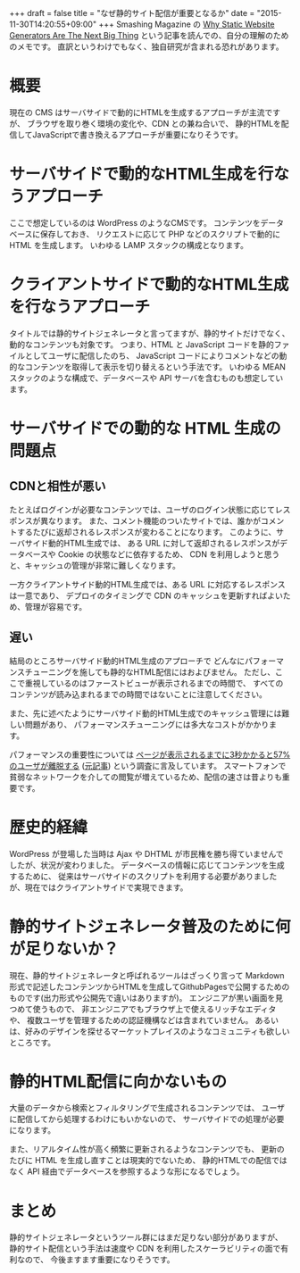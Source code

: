 +++
draft = false
title = "なぜ静的サイト配信が重要となるか"
date = "2015-11-30T14:20:55+09:00"
+++
Smashing Magazine の
[Why Static Website Generators Are The Next Big Thing](http://www.smashingmagazine.com/2015/11/modern-static-website-generators-next-big-thing/)
という記事を読んでの、自分の理解のためのメモです。
直訳というわけでもなく、独自研究が含まれる恐れがあります。
<!--more-->

# 概要

現在の CMS はサーバサイドで動的にHTMLを生成するアプローチが主流ですが、
ブラウザを取り巻く環境の変化や、CDN との兼ね合いで、
静的HTMLを配信してJavaScriptで書き換えるアプローチが重要になりそうです。

# サーバサイドで動的なHTML生成を行なうアプローチ

ここで想定しているのは WordPress のようなCMSです。
コンテンツをデータベースに保存しておき、
リクエストに応じて PHP などのスクリプトで動的に HTML を生成します。
いわゆる LAMP スタックの構成となります。

# クライアントサイドで動的なHTML生成を行なうアプローチ

タイトルでは静的サイトジェネレータと言ってますが、静的サイトだけでなく、動的なコンテンツも対象です。
つまり、HTML と JavaScript コードを静的ファイルとしてユーザに配信したのち、
JavaScript コードによりコメントなどの動的なコンテンツを取得して表示を切り替えるという手法です。
いわゆる MEAN スタックのような構成で、データベースや API サーバを含むものも想定しています。

# サーバサイドでの動的な HTML 生成の問題点

## CDNと相性が悪い

たとえばログインが必要なコンテンツでは、ユーザのログイン状態に応じてレスポンスが異なります。
また、コメント機能のついたサイトでは、誰かがコメントするたびに返却されるレスポンスが変わることになります。
このように、サーバサイド動的HTML生成では、
ある URL に対して返却されるレスポンスがデータベースや Cookie の状態などに依存するため、
CDN を利用しようと思うと、キャッシュの管理が非常に難しくなります。

一方クライアントサイド動的HTML生成では、ある URL に対応するレスポンスは一意であり、
デプロイのタイミングで CDN のキャッシュを更新すればよいため、管理が容易です。

## 遅い

結局のところサーバサイド動的HTML生成のアプローチで
どんなにパフォーマンスチューニングを施しても静的なHTML配信にはおよびません。
ただし、ここで重視しているのはファーストビューが表示されるまでの時間で、
すべてのコンテンツが読み込まれるまでの時間ではないことに注意してください。

また、先に述べたようにサーバサイド動的HTML生成でのキャッシュ管理には難しい問題があり、
パフォーマンスチューニングには多大なコストがかかります。

パフォーマンスの重要性については
[ページが表示されるまでに3秒かかると57%のユーザが離脱する](http://news.mynavi.jp/news/2012/12/11/025/)
([元記事](http://blog.smartbear.com/web-performance/the-cost-of-poor-web-performance-infographic/))
という調査に言及しています。
スマートフォンで貧弱なネットワークを介しての閲覧が増えているため、配信の速さは昔よりも重要です。

# 歴史的経緯

WordPress が登場した当時は Ajax や DHTML が市民権を勝ち得ていませんでしたが、状況が変わりました。
データベースの情報に応じてコンテンツを生成するために、
従来はサーバサイドのスクリプトを利用する必要がありましたが、現在ではクライアントサイドで実現できます。

# 静的サイトジェネレータ普及のために何が足りないか？

現在、静的サイトジェネレータと呼ばれるツールはざっくり言って
Markdown 形式で記述したコンテンツからHTMLを生成してGithubPagesで公開するためのものです(出力形式や公開先で違いはありますが)。
エンジニアが黒い画面を見つめて使うもので、
非エンジニアでもブラウザ上で使えるリッチなエディタや、
複数ユーザを管理するための認証機構などは含まれていません。
あるいは、好みのデザインを探せるマーケットプレイスのようなコミュニティも欲しいところです。

# 静的HTML配信に向かないもの

大量のデータから検索とフィルタリングで生成されるコンテンツでは、
ユーザに配信してから処理するわけにもいかないので、
サーバサイドでの処理が必要になります。

また、リアルタイム性が高く頻繁に更新されるようなコンテンツでも、
更新のたびに HTML を生成し直すことは現実的でないため、
静的HTMLでの配信ではなく API 経由でデータベースを参照するような形になるでしょう。

# まとめ

静的サイトジェネレータというツール群にはまだ足りない部分がありますが、
静的サイト配信という手法は速度や CDN を利用したスケーラビリティの面で有利なので、
今後ますます重要になりそうです。


<!--
未調査ですが[Dato](http://www.leanpanda.com/blog/2015/10/13/dato-cms-static-website/)というのもあります。
スケーラビリティは期間限定のキャンペーンサイトなどで必要になります。
-->
